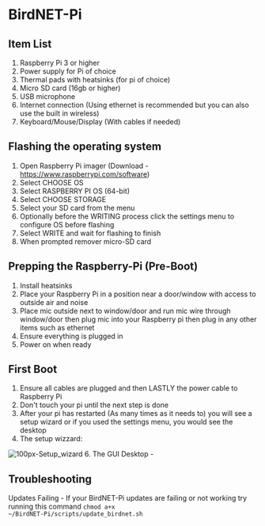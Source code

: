 # BirdNET-Pi
## Item List
1. Raspberry Pi 3 or higher
2. Power supply for Pi of choice
3. Thermal pads with heatsinks (for pi of choice)
4. Micro SD card (16gb or higher)
5. USB microphone
6. Internet connection (Using ethernet is recommended but you can also use the built in wireless)
7. Keyboard/Mouse/Display (With cables if needed)

## Flashing the operating system
1. Open Raspberry Pi imager (Download - https://www.raspberrypi.com/software)
2. Select CHOOSE OS
3. Select RASPBERRY PI OS (64-bit)
4. Select CHOOSE STORAGE
5. Select your SD card from the menu
6. Optionally before the WRITING process click the settings menu to configure OS before flashing
7. Select WRITE and wait for flashing to finish
8. When prompted remover micro-SD card

## Prepping the Raspberry-Pi (Pre-Boot)
1. Install heatsinks
2. Place your Raspberry Pi in a position near a door/window with access to outside air and noise
3. Place mic outside next to window/door and run mic wire through window/door then plug mic into your Raspberry pi then plug in any other items such as ethernet
4. Ensure everything is plugged in
5. Power on when ready

## First Boot
1. Ensure all cables are plugged and then LASTLY the power cable to Raspberry Pi
2. Don't touch your pi until the next step is done
3. After your pi has restarted (As many times as it needs to) you will see a setup wizard or if you used the settings menu, you would see the desktop
4. The setup wizzard:

![100px-Setup_wizard](https://github.com/JezzComputers/BirdNET-Pi/assets/129046176/895306b9-20c6-47e4-9c72-ef9ea74817db)
6. The GUI Desktop - 

## Troubleshooting
Updates Failing - If your BirdNET-Pi updates are failing or not working try running this command <code>chmod a+x ~/BirdNET-Pi/scripts/update_birdnet.sh</code>
